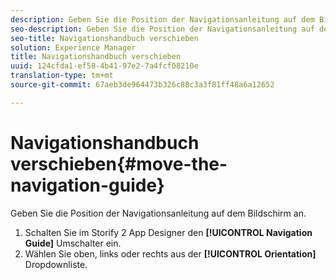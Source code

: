```yaml
---
description: Geben Sie die Position der Navigationsanleitung auf dem Bildschirm an.
seo-description: Geben Sie die Position der Navigationsanleitung auf dem Bildschirm an.
seo-title: Navigationshandbuch verschieben
solution: Experience Manager
title: Navigationshandbuch verschieben
uuid: 124cfda1-ef58-4b41-97e2-7a4fcf08210e
translation-type: tm+mt
source-git-commit: 67aeb3de964473b326c88c3a3f81ff48a6a12652

---
```



# Navigationshandbuch verschieben{#move-the-navigation-guide}

Geben Sie die Position der Navigationsanleitung auf dem Bildschirm an.

1. Schalten Sie im Storify 2 App Designer den **[!UICONTROL Navigation Guide]** Umschalter ein.
1. Wählen Sie oben, links oder rechts aus der **[!UICONTROL Orientation]** Dropdownliste.
